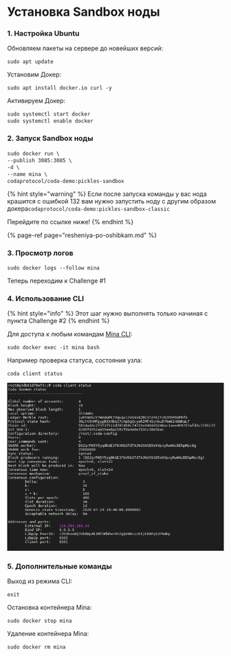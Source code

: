 # Установка Sandbox ноды

### 1. Настройка Ubuntu

Обновляем пакеты на сервере до новейших версий:

```text
sudo apt update
```

Установим Докер:

```text
sudo apt install docker.io curl -y
```

Активируем Докер:

```text
sudo systemctl start docker
sudo systemctl enable docker
```

### 2. Запуск Sandbox ноды

```text
sudo docker run \
--publish 3085:3085 \
-d \
--name mina \
codaprotocol/coda-demo:pickles-sandbox
```

{% hint style="warning" %}
Если после запуска команды у вас нода крашится с ошибкой 132 вам нужно запустить ноду с другим образом докера`codaprotocol/coda-demo:pickles-sandbox-classic`

Перейдите по ссылке ниже!
{% endhint %}

{% page-ref page="resheniya-po-oshibkam.md" %}

### 3. Просмотр логов

```text
sudo docker logs --follow mina
```

Теперь переходим к Challenge \#1

### 4. Использование CLI

{% hint style="info" %}
Этот шаг нужно выполнять только начиная с пункта Challenge \#2
{% endhint %}

Для доступа к любым командам [Mina CLI](https://minaprotocol.com/docs/cli-reference):

```text
sudo docker exec -it mina bash
```

Например проверка статуса, состояния узла:

```text
coda client status
```

![](../.gitbook/assets/image.png)

### 5. Дополнительные команды

Выход из режима CLI:

```text
exit
```

Остановка контейнера Mina:

```text
sudo docker stop mina
```

 Удаление контейнера Mina:

```text
sudo docker rm mina
```

